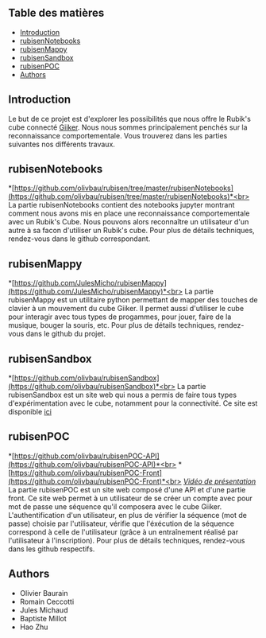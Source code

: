 ## Table des matières
- [Introduction](#Introduction)
- [rubisenNotebooks](#rubisenNotebooks)
- [rubisenMappy](#rubisenMappy)
- [rubisenSandbox](#rubisenSandbox)
- [rubisenPOC](#rubisenPOC)
- [Authors](#Authors)


## Introduction

Le but de ce projet est d'explorer les possibilités que nous offre le Rubik's cube connecté [Giiker](http://giiker.cn/). Nous nous sommes principalement penchés sur la reconnaissance comportementale. Vous trouverez dans les parties suivantes nos différents travaux.

## rubisenNotebooks

*[https://github.com/olivbau/rubisen/tree/master/rubisenNotebooks](https://github.com/olivbau/rubisen/tree/master/rubisenNotebooks)*<br>
La partie rubisenNotebooks contient des notebooks jupyter montrant comment nous avons mis en place une reconnaissance comportementale avec un Rubik's Cube. Nous pouvons alors reconnaître un utilisateur d'un autre à sa facon d'utiliser un Rubik's cube. Pour plus de détails techniques, rendez-vous dans le github correspondant.

## rubisenMappy

*[https://github.com/JulesMicho/rubisenMappy](https://github.com/JulesMicho/rubisenMappy)*<br>
La partie rubisenMappy est un utilitaire python permettant de mapper des touches de clavier à un mouvement du cube Giiker. Il permet aussi d'utiliser le cube pour interagir avec tous types de progammes, pour jouer, faire de la musique, bouger la souris, etc. Pour plus de détails techniques, rendez-vous dans le github du projet.

## rubisenSandbox

*[https://github.com/olivbau/rubisenSandbox](https://github.com/olivbau/rubisenSandbox)*<br>
La partie rubisenSandbox est un site web qui nous a permis de faire tous types d'expérimentation avec le cube, notamment pour la connectivité. Ce site est disponible [ici](https://olivbau.github.io/rubisenSandbox/#/)

## rubisenPOC

*[https://github.com/olivbau/rubisenPOC-API](https://github.com/olivbau/rubisenPOC-API)*<br>
*[https://github.com/olivbau/rubisenPOC-Front](https://github.com/olivbau/rubisenPOC-Front)*<br>
*[Vidéo de présentation](https://youtu.be/8QRXt5uRwvI)*<br>
La partie rubisenPOC est un site web composé d'une API et d'une partie front. Ce site web permet à un utilisateur de se créer un compte avec pour mot de passe une séquence qu'il composera avec le cube Giiker. L'authentification d'un utilisateur, en plus de vérifier la séquence (mot de passe) choisie par l'utilisateur, vérifie que l'éxécution de la séquence correspond à celle de l'utilisateur (grâce à un entraînement réalisé par l'utilisateur à l'inscription). Pour plus de détails techniques, rendez-vous dans les github respectifs.

## Authors

* Olivier Baurain
* Romain Ceccotti
* Jules Michaud
* Baptiste Millot
* Hao Zhu
